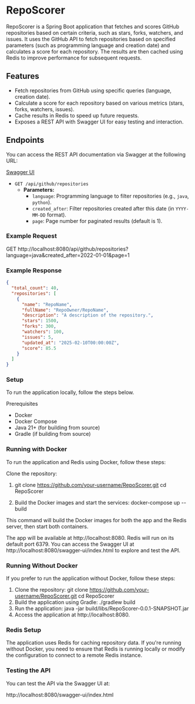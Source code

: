 # RepoScorer

RepoScorer is a Spring Boot application that fetches and scores GitHub repositories based on certain criteria, such as stars, forks, watchers, and issues. It uses the GitHub API to fetch repositories based on specified parameters (such as programming language and creation date) and calculates a score for each repository. The results are then cached using Redis to improve performance for subsequent requests.

## Features

- Fetch repositories from GitHub using specific queries (language, creation date).
- Calculate a score for each repository based on various metrics (stars, forks, watchers, issues).
- Cache results in Redis to speed up future requests.
- Exposes a REST API with Swagger UI for easy testing and interaction.

## Endpoints

You can access the REST API documentation via Swagger at the following URL:

[Swagger UI](http://localhost:8080/swagger-ui/index.html)

- `GET /api/github/repositories`
    - **Parameters:**
      - `language`: Programming language to filter repositories (e.g., `java`, `python`).
      - `created_after`: Filter repositories created after this date (in `YYYY-MM-DD` format).
      - `page`: Page number for paginated results (default is 1).
      
### Example Request

GET http://localhost:8080/api/github/repositories?language=java&created_after=2022-01-01&page=1

### Example Response

```json
{
  "total_count": 40,
  "repositories": [
    {
      "name": "RepoName",
      "fullName": "RepoOwner/RepoName",
      "description": "A description of the repository.",
      "stars": 1500,
      "forks": 300,
      "watchers": 100,
      "issues": 5,
      "updated_at": "2025-02-10T00:00:00Z",
      "score": 85.5
    }
  ]
}
```

### Setup
To run the application locally, follow the steps below.

Prerequisites
* Docker
* Docker Compose
* Java 21+ (for building from source)
* Gradle (if building from source)

### Running with Docker
To run the application and Redis using Docker, follow these steps:

Clone the repository:

1. git clone https://github.com/your-username/RepoScorer.git
cd RepoScorer

2. Build the Docker images and start the services:
docker-compose up --build

This command will build the Docker images for both the app and the Redis server, then start both containers.

The app will be available at http://localhost:8080.
Redis will run on its default port 6379.
You can access the Swagger UI at http://localhost:8080/swagger-ui/index.html to explore and test the API.



### Running Without Docker
If you prefer to run the application without Docker, follow these steps:

1. Clone the repository:
git clone https://github.com/your-username/RepoScorer.git
cd RepoScorer
2. Build the application using Gradle:
./gradlew build
3. Run the application:
java -jar build/libs/RepoScorer-0.0.1-SNAPSHOT.jar
4. Access the application at http://localhost:8080.


### Redis Setup
The application uses Redis for caching repository data. If you're running without Docker, you need to ensure that Redis is running locally or modify the configuration to connect to a remote Redis instance.

### Testing the API
You can test the API via the Swagger UI at:

http://localhost:8080/swagger-ui/index.html
